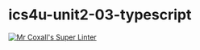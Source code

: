 # ics4u-unit2-03-typescript

[![Mr Coxall's Super Linter](https://github.com/dbcalitis/ics4u-unit2-03-typescript/workflows/Mr%20Coxall's%20Super%20Linter/badge.svg)](https://github.com/dbcalitis/ics4u-unit2-03-typescript/actions/)
